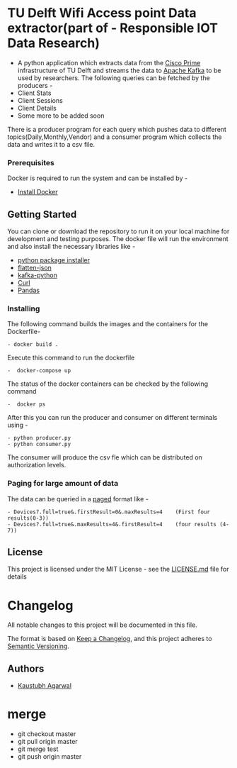# TU Delft Wifi Access point Data extractor(part of - Responsible IOT Data Research)

- A python application which extracts data from the [Cisco Prime](https://www.cisco.com/c/en/us/products/cloud-systems-management/prime-infrastructure/index.html) infrastructure of TU Delft and streams the data to [Apache Kafka](https://kafka.apache.org/) to be used by researchers. 
The following queries can be fetched by the producers - 
- Client Stats
- Client Sessions
- Client Details
- Some more to be added soon

There is a producer program for each query which pushes data to different topics(Daily,Monthly,Vendor) and a consumer program which collects the data and writes it to a csv file.

### Prerequisites

Docker is required to run the system and can be installed by - 

* [Install Docker](https://docs.docker.com/install/linux/docker-ce/ubuntu/)

## Getting Started
You can clone or download the repository to run it on your local machine for development and testing purposes. The docker file will run the environment and also install the necessary libraries like -
* [python package installer](https://pip.pypa.io/en/stable/) 
* [flatten-json](https://pypi.org/project/flatten-json/) 
* [kafka-python](https://github.com/dpkp/kafka-python)
* [Curl](https://curl.haxx.se/)
* [Pandas](https://pypi.org/project/pandas/)

### Installing

The following command builds the images and the containers for the Dockerfile-
```
- docker build .
```
Execute this command to run the dockerfile
```
-  docker-compose up
```
The status of the docker containers can be checked by the following command
```
-  docker ps
```
After this you can run the producer and consumer on different terminals using -

```
- python producer.py
- python consumer.py
```
The consumer will produce the csv fle which can be distributed on authorization levels. 

### Paging for large amount of data

The data can be queried in a [paged](https://solutionpartner.cisco.com/media/prime-infrastructure/api-reference/szier-m8-106.cisco.com/webacs/api/v3/index9df8.html?id=paging-doc) format like -  
```
- Devices?.full=true&.firstResult=0&.maxResults=4    (First four results(0-3))
- Devices?.full=true&.maxResults=4&.firstResult=4    (four results (4-7))
```

## License

This project is licensed under the MIT License - see the [LICENSE.md](https://opensource.org/licenses/MIT) file for details

# Changelog

All notable changes to this project will be documented in this file.

The format is based on [Keep a Changelog](https://keepachangelog.com/en/1.0.0/),
and this project adheres to [Semantic Versioning](https://semver.org/spec/v2.0.0.html).

## Authors

* [Kaustubh Agarwal](https://github.com/Kaustubhagarwal18)

# merge 
- git checkout master
- git pull origin master
- git merge test
- git push origin master



